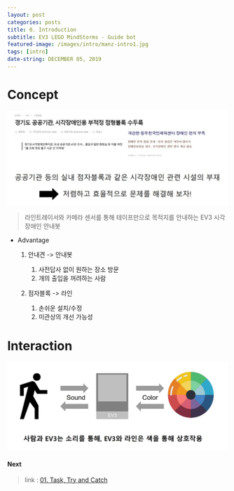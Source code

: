 ```yaml
---
layout: post
categories: posts
title: 0. Introduction
subtitle: EV3 LEGO MindStorms - Guide bot
featured-image: /images/intro/manz-intro1.jpg
tags: [intro]
date-string: DECEMBER 05, 2019
---
```


# Concept

<center>
    <img src="/images/intro/manz-concept1.jpg">
</center>

> 라인트레이서와 카메라 센서를 통해 테이프만으로 목적지를 안내하는 EV3 시각장애인 안내봇

  * Advantage

    1. 안내견 -> 안내봇
        1. 사전답사 없이 원하는 장소 방문
        2. 개의 출입을 꺼려하는 사람

    2. 점자블록 -> 라인
        1. 손쉬운 설치/수정
        2. 미관상의 개선 가능성


# Interaction

<center>
    <img src="/images/intro/manz-interaction1.jpg">
</center>


#### Next

> link : <a target="_blank" href="https://team4nz.github.io//posts/2019-12-04/Task-Try-Catch.html"> 01. Task, Try and Catch